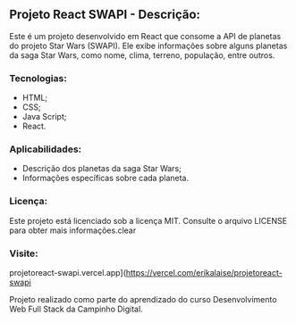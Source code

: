## Projeto React SWAPI - Descrição:

Este é um projeto desenvolvido em React que consome a API de planetas do projeto Star Wars (SWAPI). Ele exibe informações sobre alguns planetas da saga Star Wars, como nome, clima, terreno, população, entre outros.

### Tecnologias:

* HTML;
* CSS;
* Java Script;
* React.

### Aplicabilidades:

* Descrição dos planetas da saga Star Wars;
* Informações específicas sobre cada planeta.

### Licença:

Este projeto está licenciado sob a licença MIT. Consulte o arquivo LICENSE para obter mais informações.clear


### Visite:

projetoreact-swapi.vercel.app](https://vercel.com/erikalaise/projetoreact-swapi

Projeto realizado como parte do aprendizado do curso Desenvolvimento Web Full Stack da Campinho Digital.



